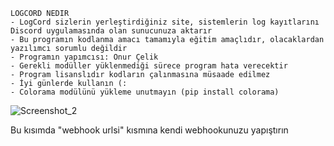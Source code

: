     LOGCORD NEDIR
    - LogCord sizlerin yerleştirdiğiniz site, sistemlerin log kayıtlarını Discord uygulamasında olan sunucunuza aktarır
    - Bu programın kodlanma amacı tamamıyla eğitim amaçlıdır, olacaklardan yazılımcı sorumlu değildir
    - Programın yapımcısı: Onur Çelik
    - Gerekli modüller yüklenmediği sürece program hata verecektir
    - Program lisanslıdır kodların çalınmasına müsaade edilmez
    - İyi günlerde kullanın (:
    - Colorama modülünü yükleme unutmayın (pip install colorama)

![Screenshot_2](https://github.com/user-attachments/assets/6d0befb9-4dbf-442e-be71-e65aa469a54e)

Bu kısımda "webhook urlsi" kısmına kendi webhookunuzu yapıştırın
